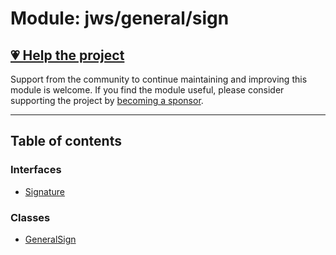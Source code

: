 # Module: jws/general/sign

## [💗 Help the project](https://github.com/sponsors/panva)

Support from the community to continue maintaining and improving this module is welcome. If you find the module useful, please consider supporting the project by [becoming a sponsor](https://github.com/sponsors/panva).

---

## Table of contents

### Interfaces

- [Signature](../interfaces/jws_general_sign.Signature.md)

### Classes

- [GeneralSign](../classes/jws_general_sign.GeneralSign.md)
